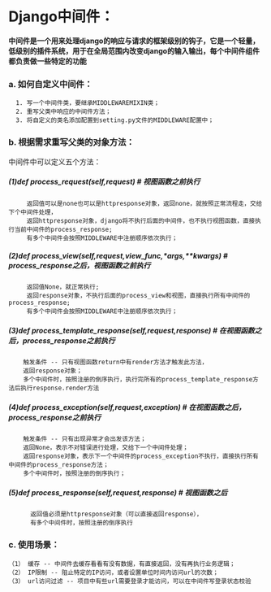 # Django中间件：
**中间件是一个用来处理django的响应与请求的框架级别的钩子，它是一个轻量，低级别的插件系统，用于在全局范围内改变django的输入输出，每个中间件组件都负责做一些特定的功能**
### a. 如何自定义中间件：
	  1. 写一个中间件类，要继承MIDDLEWAREMIXIN类；
	  2. 重写父类中响应的中间件方法；
	  3. 将自定义的类名添加配置到setting.py文件的MIDDLEWARE配置中；
### b. 根据需求重写父类的对象方法：

中间件中可以定义五个方法：

##### (1)def process_request(self,request)  # 视图函数之前执行
       
         返回值可以是none也可以是httpresponse对象，返回none，就按照正常流程走，交给下个中间件处理，
         返回httpresponse对象，django将不执行后面的中间件，也不执行视图函数，直接执行当前中间件的process_response;
         有多个中间件会按照MIDDLEWARE中注册顺序依次执行；
##### (2)def process_view(self,request,view_func,*args,**kwargs)  # process_response之后，视图函数之前执行
         返回值None，就正常执行;
         返回response对象，不执行后面的process_view和视图，直接执行所有中间件的process_response;
         有多个中间件会按照MIDDLEWARE中注册顺序依次执行； 
##### (3)def process_template_response(self,request,response)  # 在视图函数之后，process_response之前执行
		触发条件 -- 只有视图函数return中有render方法才触发此方法，
		返回response对象；
        多个中间件时，按照注册的倒序执行，执行完所有的process_template_response方法后执行response.render方法
##### (4)def process_exception(self,request,exception)  # 在视图函数之后，process_response之前执行
        触发条件 -- 只有出现异常才会出发该方法；
		返回None，表示不对错误进行处理，交给下一个中间件处理；
		返回response对象，表示下一个中间件的process_exception不执行，直接执行所有中间件的process_response方法；
		多个中间件时，按照注册的倒序执行；
##### (5)def process_response(self,request,response) # 视图函数之后
          返回值必须是httpresponse对象（可以直接返回response），
          有多个中间件时，按照注册的倒序执行

### c. 使用场景：
	（1） 缓存 -- 中间件去缓存看看有没有数据，有直接返回，没有再执行业务逻辑；
	（2） IP限制 -- 阻止特定的IP访问，或者设置单位时间内访问url的次数；
	（3） url访问过滤 -- 项目中有些url需要登录才能访问，可以在中间件写登录状态校验
